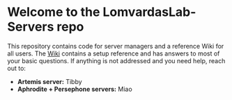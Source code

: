 # Welcome to the LomvardasLab-Servers repo

This repository contains code for server managers and a reference Wiki for all users. The [Wiki](https://github.com/tsm0913/LomvardasLab-Servers/wiki) contains a setup reference and has answers to most of your basic questions. If anything is not addressed and you need help, reach out to:
- **Artemis server:** Tibby
- **Aphrodite + Persephone servers:** Miao
